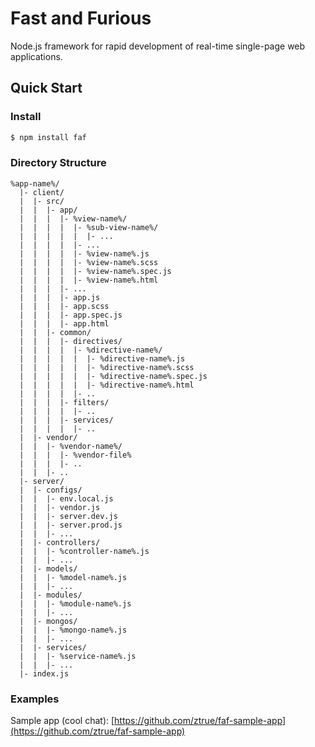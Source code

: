 # Fast and Furious

Node.js framework for rapid development of real-time single-page web applications.

## Quick Start

### Install

```sh
$ npm install faf
```

### Directory Structure

```
%app-name%/
  |- client/
  |  |- src/
  |  |  |- app/
  |  |  |  |- %view-name%/
  |  |  |  |  |- %sub-view-name%/
  |  |  |  |  |  |- ...
  |  |  |  |  |- ...
  |  |  |  |  |- %view-name%.js
  |  |  |  |  |- %view-name%.scss
  |  |  |  |  |- %view-name%.spec.js
  |  |  |  |  |- %view-name%.html
  |  |  |  |- ...
  |  |  |  |- app.js
  |  |  |  |- app.scss
  |  |  |  |- app.spec.js
  |  |  |  |- app.html
  |  |  |- common/
  |  |  |  |- directives/
  |  |  |  |  |- %directive-name%/
  |  |  |  |  |  |- %directive-name%.js
  |  |  |  |  |  |- %directive-name%.scss
  |  |  |  |  |  |- %directive-name%.spec.js
  |  |  |  |  |  |- %directive-name%.html
  |  |  |  |  |- ..
  |  |  |  |- filters/
  |  |  |  |  |- ..
  |  |  |  |- services/
  |  |  |  |  |- ..
  |  |- vendor/
  |  |  |- %vendor-name%/
  |  |  |  |- %vendor-file%
  |  |  |  |- ..
  |  |  |- ..
  |- server/
  |  |- configs/
  |  |  |- env.local.js
  |  |  |- vendor.js
  |  |  |- server.dev.js
  |  |  |- server.prod.js
  |  |  |- ...
  |  |- controllers/
  |  |  |- %controller-name%.js
  |  |  |- ...
  |  |- models/
  |  |  |- %model-name%.js
  |  |  |- ...
  |  |- modules/
  |  |  |- %module-name%.js
  |  |  |- ...
  |  |- mongos/
  |  |  |- %mongo-name%.js
  |  |  |- ...
  |  |- services/
  |  |  |- %service-name%.js
  |  |  |- ...
  |- index.js
```

### Examples

Sample app (cool chat): [https://github.com/ztrue/faf-sample-app](https://github.com/ztrue/faf-sample-app)
